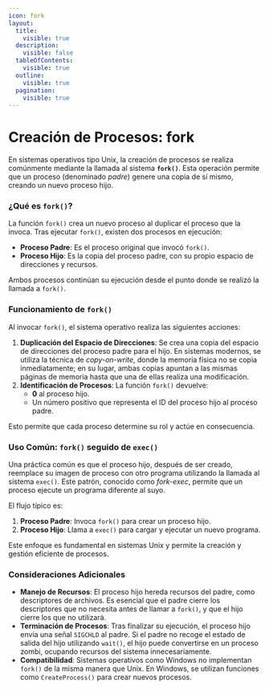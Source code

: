```yaml
---
icon: fork
layout:
  title:
    visible: true
  description:
    visible: false
  tableOfContents:
    visible: true
  outline:
    visible: true
  pagination:
    visible: true
---
```


# Creación de Procesos: fork

En sistemas operativos tipo Unix, la creación de procesos se realiza comúnmente mediante la llamada al sistema **`fork()`**. Esta operación permite que un proceso (denominado _padre_) genere una copia de sí mismo, creando un nuevo proceso hijo.

### ¿Qué es `fork()`?

La función `fork()` crea un nuevo proceso al duplicar el proceso que la invoca. Tras ejecutar `fork()`, existen dos procesos en ejecución:

* **Proceso Padre**: Es el proceso original que invocó `fork()`.
* **Proceso Hijo**: Es la copia del proceso padre, con su propio espacio de direcciones y recursos.

Ambos procesos continúan su ejecución desde el punto donde se realizó la llamada a `fork()`.

### Funcionamiento de `fork()`

Al invocar `fork()`, el sistema operativo realiza las siguientes acciones:

1. **Duplicación del Espacio de Direcciones**: Se crea una copia del espacio de direcciones del proceso padre para el hijo. En sistemas modernos, se utiliza la técnica de _copy-on-write_, donde la memoria física no se copia inmediatamente; en su lugar, ambas copias apuntan a las mismas páginas de memoria hasta que una de ellas realiza una modificación.
2. **Identificación de Procesos**: La función `fork()` devuelve:
   * **0** al proceso hijo.
   * Un número positivo que representa el ID del proceso hijo al proceso padre.

Esto permite que cada proceso determine su rol y actúe en consecuencia.

### Uso Común: `fork()` seguido de `exec()`

Una práctica común es que el proceso hijo, después de ser creado, reemplace su imagen de proceso con otro programa utilizando la llamada al sistema `exec()`. Este patrón, conocido como _fork-exec_, permite que un proceso ejecute un programa diferente al suyo.

El flujo típico es:

1. **Proceso Padre**: Invoca `fork()` para crear un proceso hijo.
2. **Proceso Hijo**: Llama a `exec()` para cargar y ejecutar un nuevo programa.

Este enfoque es fundamental en sistemas Unix y permite la creación y gestión eficiente de procesos.

### Consideraciones Adicionales

* **Manejo de Recursos**: El proceso hijo hereda recursos del padre, como descriptores de archivos. Es esencial que el padre cierre los descriptores que no necesita antes de llamar a `fork()`, y que el hijo cierre los que no utilizará.
* **Terminación de Procesos**: Tras finalizar su ejecución, el proceso hijo envía una señal `SIGCHLD` al padre. Si el padre no recoge el estado de salida del hijo utilizando `wait()`, el hijo puede convertirse en un proceso zombi, ocupando recursos del sistema innecesariamente.
* **Compatibilidad**: Sistemas operativos como Windows no implementan `fork()` de la misma manera que Unix. En Windows, se utilizan funciones como `CreateProcess()` para crear nuevos procesos.
